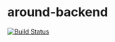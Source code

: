 # around-backend

[![Build Status](https://travis-ci.org/steven-maasch/around-backend.svg?branch=master)](https://travis-ci.org/steven-maasch/around-backend)
